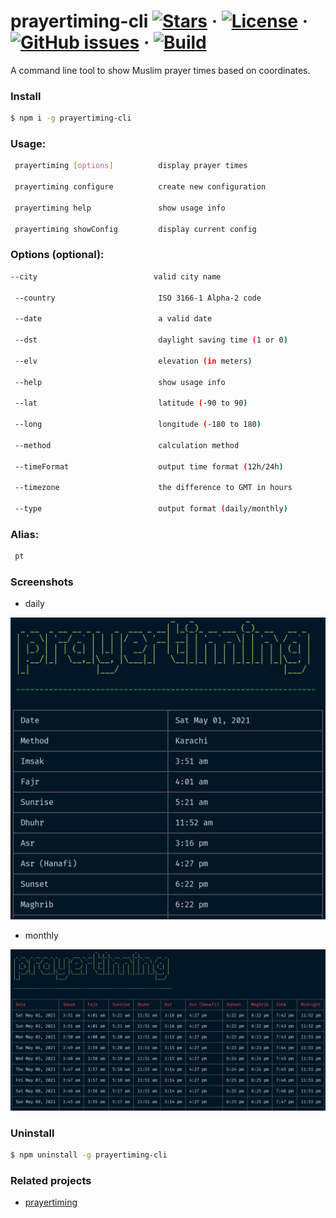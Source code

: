 # prayertiming-cli [![Stars](https://img.shields.io/github/stars/sh4hids/prayertiming-cli.svg)](https://github.com/sh4hids/prayertiming-cli) · [![License](https://img.shields.io/github/license/sh4hids/prayertiming-cli.svg)](https://github.com/sh4hids/prayertiming-cli) · [![GitHub issues](https://img.shields.io/github/issues/sh4hids/prayertiming-cli.svg?style=popout)](https://github.com/sh4hids/prayertiming-cli/issues) · [![Build](https://github.com/sh4hids/prayertiming-cli/actions/workflows/build.yml/badge.svg)](https://github.com/sh4hids/prayertiming-cli)

A command line tool to show Muslim prayer times based on coordinates.

### Install

```bash
$ npm i -g prayertiming-cli
```

### Usage:

```bash
 prayertiming [options]          display prayer times

 prayertiming configure          create new configuration

 prayertiming help               show usage info

 prayertiming showConfig         display current config
```

### Options (optional):

```bash
--city                          valid city name

 --country                       ISO 3166-1 Alpha-2 code

 --date                          a valid date

 --dst                           daylight saving time (1 or 0)

 --elv                           elevation (in meters)

 --help                          show usage info

 --lat                           latitude (-90 to 90)

 --long                          longitude (-180 to 180)

 --method                        calculation method

 --timeFormat                    output time format (12h/24h)

 --timezone                      the difference to GMT in hours

 --type                          output format (daily/monthly)
```

### Alias:

```bash
 pt
```

### Screenshots

- daily

![prayertiming-daily](screenshots/prayertiming-daily.jpg)

- monthly

![prayertiming-monthly](screenshots/prayertiming-monthly.jpg)

### Uninstall

```bash
$ npm uninstall -g prayertiming-cli
```

### Related projects

- [prayertiming](https://github.com/sh4hids/prayertiming)

